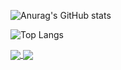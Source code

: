 
![Anurag's GitHub stats](https://github-readme-stats.vercel.app/api?username=ZtXavier&show_icons=true&hide=contribs&theme=highcontrast)


![Top Langs](https://github-readme-stats.vercel.app/api/top-langs/?username=ZtXavier&show_icons=true&layout=compact)



<a href="https://github.com/ZtXavier/github-readme-stats">
  <img align="center" src="https://github-readme-stats.vercel.app/api/pin/?username=ZtXavier&repo=linux_learn" />
</a>
<a href="https://github.com/ZtXavier/CPPtest">
  <img align="center" src="https://github-readme-stats.vercel.app/api/pin/?username=ZtXavier&repo=CPPtest" />
</a>






